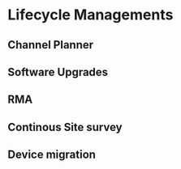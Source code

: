 # Lifecycle Managements
## Channel Planner
##  Software Upgrades
## RMA
## Continous Site survey
## Device migration
